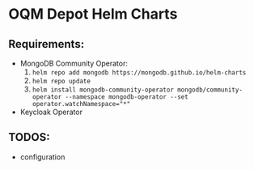 # OQM Depot Helm Charts

## Requirements:

 - MongoDB Community Operator:
   1. `helm repo add mongodb https://mongodb.github.io/helm-charts`
   2. `helm repo update`
   3. `helm install mongodb-community-operator mongodb/community-operator --namespace mongodb-operator --set operator.watchNamespace="*"`
 - Keycloak Operator

## TODOS:

 - configuration
